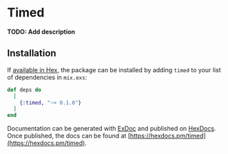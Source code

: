 # Timed

**TODO: Add description**

## Installation

If [available in Hex](https://hex.pm/docs/publish), the package can be installed
by adding `timed` to your list of dependencies in `mix.exs`:

```elixir
def deps do
  [
    {:timed, "~> 0.1.0"}
  ]
end
```

Documentation can be generated with [ExDoc](https://github.com/elixir-lang/ex_doc)
and published on [HexDocs](https://hexdocs.pm). Once published, the docs can
be found at [https://hexdocs.pm/timed](https://hexdocs.pm/timed).

